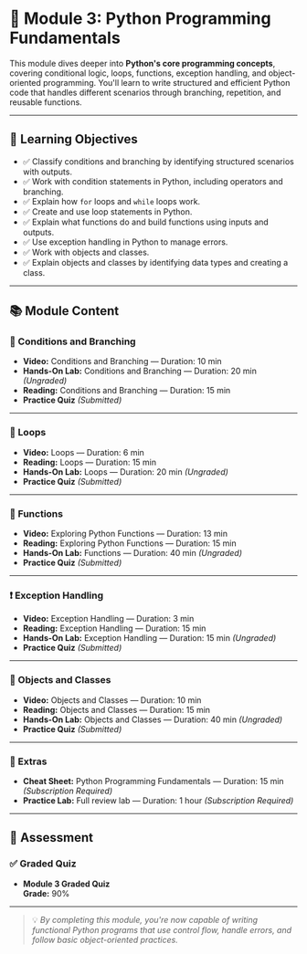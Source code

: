 # 🧩 Module 3: Python Programming Fundamentals

This module dives deeper into **Python's core programming concepts**, covering conditional logic, loops, functions, exception handling, and object-oriented programming. You'll learn to write structured and efficient Python code that handles different scenarios through branching, repetition, and reusable functions.

---

## 🎯 Learning Objectives

- ✅ Classify conditions and branching by identifying structured scenarios with outputs.
- ✅ Work with condition statements in Python, including operators and branching.
- ✅ Explain how `for` loops and `while` loops work.
- ✅ Create and use loop statements in Python.
- ✅ Explain what functions do and build functions using inputs and outputs.
- ✅ Use exception handling in Python to manage errors.
- ✅ Work with objects and classes.
- ✅ Explain objects and classes by identifying data types and creating a class.

---

## 📚 Module Content

### 🧾 Conditions and Branching  
- **Video:** Conditions and Branching — Duration: 10 min  
- **Hands-On Lab:** Conditions and Branching — Duration: 20 min *(Ungraded)*  
- **Reading:** Conditions and Branching — Duration: 15 min  
- **Practice Quiz** *(Submitted)*

---

### 🔁 Loops  
- **Video:** Loops — Duration: 6 min  
- **Reading:** Loops — Duration: 15 min  
- **Hands-On Lab:** Loops — Duration: 20 min *(Ungraded)*  
- **Practice Quiz** *(Submitted)*

---

### 🧮 Functions  
- **Video:** Exploring Python Functions — Duration: 13 min  
- **Reading:** Exploring Python Functions — Duration: 15 min  
- **Hands-On Lab:** Functions — Duration: 40 min *(Ungraded)*  
- **Practice Quiz** *(Submitted)*

---

### ❗ Exception Handling  
- **Video:** Exception Handling — Duration: 3 min  
- **Reading:** Exception Handling — Duration: 15 min  
- **Hands-On Lab:** Exception Handling — Duration: 15 min *(Ungraded)*  
- **Practice Quiz** *(Submitted)*

---

### 🧱 Objects and Classes  
- **Video:** Objects and Classes — Duration: 10 min  
- **Reading:** Objects and Classes — Duration: 15 min  
- **Hands-On Lab:** Objects and Classes — Duration: 40 min *(Ungraded)*  
- **Practice Quiz** *(Submitted)*

---

### 🧾 Extras  
- **Cheat Sheet:** Python Programming Fundamentals — Duration: 15 min *(Subscription Required)*  
- **Practice Lab:** Full review lab — Duration: 1 hour *(Subscription Required)*

---

## 🏁 Assessment

### ✅ Graded Quiz  
- **Module 3 Graded Quiz**  
  **Grade:** 90%

---

> 💡 *By completing this module, you're now capable of writing functional Python programs that use control flow, handle errors, and follow basic object-oriented practices.*
